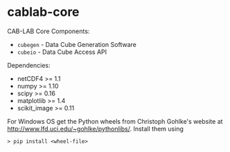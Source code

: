 # cablab-core

CAB-LAB Core Components:
* `cubegen` - Data Cube Generation Software
* `cubeio` - Data Cube Access API


Dependencies:
* netCDF4  >= 1.1
* numpy >= 1.10
* scipy >= 0.16
* matplotlib >= 1.4
* scikit_image >= 0.11

For Windows OS get the Python wheels from Christoph Gohlke's website at http://www.lfd.uci.edu/~gohlke/pythonlibs/.
Install them using

    > pip install <wheel-file>

